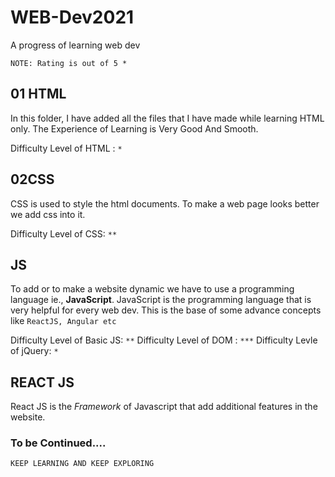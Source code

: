 # WEB-Dev2021

A progress of learning web dev

`NOTE: Rating is out of 5 * `

## 01 HTML

In this folder, I have added all the files that I have made while learning HTML only.
The Experience of Learning is Very Good And Smooth.

Difficulty Level of HTML : `*`

## 02CSS

CSS is used to style the html documents. To make a web page looks better we add css into it.

Difficulty Level of CSS: `**`

## JS

To add or to make a website dynamic we have to use a programming language ie., **JavaScript**.
JavaScript is the programming language that is very helpful for every web dev. This is the base of some advance concepts like `ReactJS, Angular etc`

Difficulty Level of Basic JS: `**`
Difficulty Level of DOM : `***`
Difficulty Levle of jQuery: `*`

## REACT JS

React JS is the _Framework_ of Javascript that add additional features in the website.

### To be Continued....

`KEEP LEARNING AND KEEP EXPLORING`
